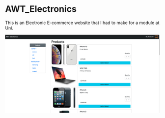 # AWT_Electronics

This is an Electronic E-commerce website that I had to make for a module at Uni.

![](images/website.png)

